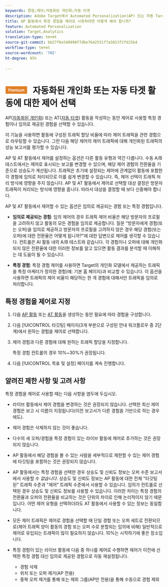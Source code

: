```yaml
---
keywords: 경험;제어;자동화된 개인화;자동 타겟
description: Adobe Target에서 Automated Personalization(AP) 또는 자동 Target 활동을 만들 때 제어로 사용할 경험을 선택하는 방법을 알아봅니다.
title: AP 활동에서 특정 경험을 제어로 사용하려면 어떻게 해야 합니까?
feature: Automated Personalization
solution: Target,Analytics
translation-type: tm+mt
source-git-commit: bb27f6e540998f7dbe7642551f7a5013f2fd25b4
workflow-type: tm+mt
source-wordcount: '765'
ht-degree: 95%

---
```



# ![PREMIUM](/help/assets/premium.png) 자동화된 개인화 또는 자동 타겟 활동에 대한 제어 선택

AP([자동화된 개인화](/help/c-activities/t-automated-personalization/automated-personalization.md)) 또는 AT([자동 타겟](/help/c-activities/auto-target/auto-target-to-optimize.md)) 활동을 작성하는 동안 제어로 사용할 특정 경험이나 임의로 제공된 경험을 선택할 수 있습니다.

이 기능을 사용하면 활동에 구성된 트래픽 할당 비율에 따라 제어 트래픽을 관련 경험으로 라우팅할 수 있습니다. 그런 다음 해당 제어의 제어 트래픽에 대해 개인화된 트래픽의 성능 보고서를 평가할 수 있습니다.

AP 및 AT 활동에서 제어를 설정하는 옵션은 다른 활동 유형과 약간 다릅니다. 수동 A/B 테스트에서는 제어로 표시되는 보고를 변경할 수 있으며, 해당 제어 경험의 전환율을 기준으로 상승도가 계산됩니다. 트래픽은 초기에 설정되는 제어에 관계없이 활동에 포함한 각 경험에 임의로 처리되므로 이를 쉽게 변경할 수 있습니다. 즉, 제어 선택이 트래픽 처리 방식에 영향을 주지 않습니다. AP 및 AT 활동에서 제어로 선택할 대상 결정은 방문자 트래픽이 처리되는 방식에 영향을 줍니다. 따라서 대상을 결정할 때 보다 신중해야 합니다.

AP 및 AT 활동에서 제어할 수 있는 옵션은 임의로 제공되는 경험 또는 특정 경험입니다.

* **임의로 제공되는 경험**: 임의 제어의 경우 트래픽 제어 비율은 해당 방문자의 프로필을 고려하지 않고 활동의 모든 경험을 임의로 제공합니다. 질문 &quot;방문자에게 경험(또는 오퍼)을 임의로 제공하고 방문자의 프로필을 고려하지 않은 경우 해당 경험(또는 오퍼)에 대한 전환율은 어떻게 됩니까?&quot;에 대한 답변으로 제어를 생각할 수 있습니다. 컨트롤은 AI 활동 내의 A/B 테스트와 같습니다. 각 경험이나 오퍼에 대해 개인화되지 않은 전환율에 대한 이러한 정보를 알고 있으면 활동 결과를 분석할 때 이해하는 데 도움이 될 수 있습니다.

* **특정 경험**: 특정 경험 제어를 사용하면 Target의 개인화 모델에서 제공하는 트래픽을 특정 마케터가 정의한 경험(예: 기본 홈 페이지)과 비교할 수 있습니다. 이 옵션을 사용하면 트래픽의 제어 비율이 해당하는 한 개 경험에 대해서만 트래픽을 임의로 처리합니다.

## 특정 경험을 제어로 지정

1. 다음 [AP 활동](/help/c-activities/t-automated-personalization/create-ap-activity.md) 또는 [AT 활동](/help/c-activities/t-test-ab/t-test-create-ab/ab-audience.md)을 생성하는 동안 필요에 따라 경험을 구성합니다.
1. 다음 [!UICONTROL 타깃팅] 페이지(3개 부분으로 구성된 안내 워크플로우 중 2단계)에서 원하는 경험을 제어로 선택합니다.
1. 제어 경험과 다른 경험에 대해 원하는 트래픽 할당을 지정합니다.

   특정 경험 컨트롤의 경우 10%~30%가 권장됩니다.

1. 다음 [!UICONTROL 목표 및 설정] 페이지를 계속 진행합니다.

## 알려진 제한 사항 및 고려 사항

특정 경험을 제어로 사용할 때는 다음 사항을 염두에 두십시오.

* 라이브 활동에서 제어 경험을 변경하는 것은 권장되지 않습니다. 선택한 최신 제어 경험은 보고 시 이름이 지정됩니다(이전 보고서가 다른 경험을 기반으로 하는 경우에도).
* 제어 경험은 삭제하지 않는 것이 좋습니다.
* 다수의 새 오퍼/경험을 특정 경험이 있는 라이브 활동에 제어로 추가하는 것은 권장되지 않습니다.
* AP 활동에서 해당 경험을 볼 수 있는 사람을 세부적으로 제한할 수 있는 제어 경험에 타깃팅을 포함하는 것은 권장되지 않습니다.
* AP 활동에서는 특정 경험을 선택한 경우 상승도 및 신뢰도 정보는 오퍼 수준 보고서에서 사용할 수 *없습니다*. 상승도 및 신뢰도 정보는 AP 활동에 대한 전체 &quot;타깃팅된&quot; 트래픽 수준과 &quot;제어&quot; 트래픽 수준에서 사용할 수 있습니다. 임의가 컨트롤로 선택된 경우 상승도 및 신뢰도 정보를 사용할 수 있습니다. 이러한 차이는 특정 경험의 전환율과 오퍼의 전환율을 비교하는 것은 단위의 차이로 인해 논리적이지 않기 때문입니다. 어떤 제어 유형을 선택하더라도 AT 활동에서 사용할 수 있는 정보는 동일합니다.
* 모든 제어 트래픽은 제어로 경험을 선택할 때 단일 경험 또는 오퍼 세트로 전환되므로(제어 트래픽 양이 활동의 경험 또는 오퍼 수로 분할되는 임의에 비해) 일반적으로 제어로 유입되는 트래픽이 많이 필요하지 않습니다. 10%는 시작하기에 좋은 장소입니다.
* 특정 경험이 있는 라이브 활동에 다음 중 하나를 제어로 수행하면 제어가 이전에 선택한 특정 경험 대신 임의로 제공된 경험으로 자동 재설정됩니다.

   * 경험 삭제
   * 위치 또는 오퍼 제거(AP 전용)
   * 중복 오퍼 제거를 통해 또는 제외 그룹(AP만 전용)을 통해 수동으로 경험 제외

